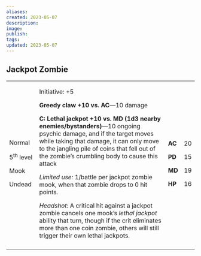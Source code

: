 ```yaml
---
aliases: 
created: 2023-05-07
description: 
image: 
publish: 
tags: 
updated: 2023-05-07
---
```


## Jackpot Zombie

<table>
<colgroup>
<col style="width: 16%" />
<col style="width: 71%" />
<col style="width: 5%" />
<col style="width: 6%" />
</colgroup>
<tbody>
<tr class="odd">
<td><p>Normal</p>
<p>5<sup>th</sup> level</p>
<p>Mook</p>
<p>Undead</p></td>
<td><p>Initiative: +5</p>
<p><strong>Greedy claw +10 vs. AC</strong>—10 damage</p>
<p><strong>C: Lethal jackpot +10 vs. MD (1d3 nearby
enemies/bystanders)</strong>—10 ongoing psychic damage, and if the
target moves while taking that damage, it can only move to the jangling
pile of coins that fell out of the zombie’s crumbling body to cause this
attack</p>
<p><em>Limited use:</em> 1/battle per jackpot zombie mook, when that
zombie drops to 0 hit points.</p>
<p><em>Headshot:</em> A critical hit against a jackpot zombie cancels
one mook’s <em>lethal jackpot</em> ability that turn, though if the crit
eliminates more than one coin zombie, others will still trigger their
own lethal jackpots.</p></td>
<td><p><strong>AC</strong></p>
<p><strong>PD</strong></p>
<p><strong>MD</strong></p>
<p><strong>HP</strong></p></td>
<td><p>20</p>
<p>15</p>
<p>19</p>
<p>16</p></td>
</tr>
<tr class="even">
<td></td>
<td></td>
<td></td>
<td></td>
</tr>
</tbody>
</table>

